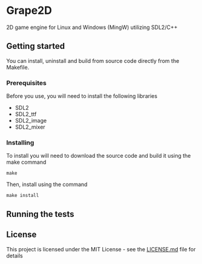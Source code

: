 # Grape2D
2D game engine for Linux and Windows (MingW) utilizing SDL2/C++

## Getting started
You can install, uninstall and build from source code directly from the Makefile.

### Prerequisites
Before you use, you will need to install the following libraries
- SDL2
- SDL2_ttf
- SDL2_image
- SDL2_mixer

### Installing
To install you will need to download the source code and build it using the make command
```
make
```
Then, install using the command
```
make install
```

## Running the tests

## License
This project is licensed under the MIT License - see the [LICENSE.md](https://github.com/lincolncpp/grape2d/blob/master/LICENSE) file for details
